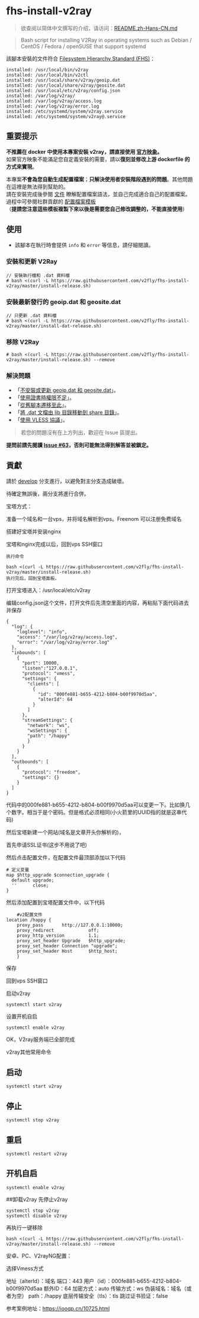 # fhs-install-v2ray

> 欲查阅以简体中文撰写的介绍，请访问：[README.zh-Hans-CN.md](README.zh-Hans-CN.md)

> Bash script for installing V2Ray in operating systems such as Debian / CentOS / Fedora / openSUSE that support systemd

該腳本安裝的文件符合 [Filesystem Hierarchy Standard (FHS)](https://en.wikipedia.org/wiki/Filesystem_Hierarchy_Standard)：

```
installed: /usr/local/bin/v2ray
installed: /usr/local/bin/v2ctl
installed: /usr/local/share/v2ray/geoip.dat
installed: /usr/local/share/v2ray/geosite.dat
installed: /usr/local/etc/v2ray/config.json
installed: /var/log/v2ray/
installed: /var/log/v2ray/access.log
installed: /var/log/v2ray/error.log
installed: /etc/systemd/system/v2ray.service
installed: /etc/systemd/system/v2ray@.service
```

## 重要提示

**不推薦在 docker 中使用本專案安裝 v2ray，請直接使用 [官方映象](https://github.com/v2fly/docker)。**  
如果官方映象不能滿足您自定義安裝的需要，請以**復刻並修改上游 dockerfile 的方式來實現**。  

本專案**不會為您自動生成配置檔案**；**只解決使用者安裝階段遇到的問題**。其他問題在這裡是無法得到幫助的。  
請在安裝完成後參閱 [文件](https://www.v2fly.org/) 瞭解配置檔案語法，並自己完成適合自己的配置檔案。過程中可參閱社群貢獻的 [配置檔案模板](https://github.com/v2fly/v2ray-examples)  
（**提請您注意這些模板複製下來以後是需要您自己修改調整的，不能直接使用**）

## 使用

* 該腳本在執行時會提供 `info` 和 `error` 等信息，請仔細閱讀。

### 安裝和更新 V2Ray

```
// 安裝執行檔和 .dat 資料檔
# bash <(curl -L https://raw.githubusercontent.com/v2fly/fhs-install-v2ray/master/install-release.sh)
```

### 安裝最新發行的 geoip.dat 和 geosite.dat

```
// 只更新 .dat 資料檔
# bash <(curl -L https://raw.githubusercontent.com/v2fly/fhs-install-v2ray/master/install-dat-release.sh)
```

### 移除 V2Ray

```
# bash <(curl -L https://raw.githubusercontent.com/v2fly/fhs-install-v2ray/master/install-release.sh) --remove
```

### 解決問題

* 「[不安裝或更新 geoip.dat 和 geosite.dat](https://github.com/v2fly/fhs-install-v2ray/wiki/Do-not-install-or-update-geoip.dat-and-geosite.dat)」。
* 「[使用證書時權限不足](https://github.com/v2fly/fhs-install-v2ray/wiki/Insufficient-permissions-when-using-certificates)」。
* 「[從舊腳本遷移至此](https://github.com/v2fly/fhs-install-v2ray/wiki/Migrate-from-the-old-script-to-this)」。
* 「[將 .dat 文檔由 lib 目錄移動到 share 目錄](https://github.com/v2fly/fhs-install-v2ray/wiki/Move-.dat-files-from-lib-directory-to-share-directory)」。
* 「[使用 VLESS 協議](https://github.com/v2fly/fhs-install-v2ray/wiki/To-use-the-VLESS-protocol)」。

> 若您的問題沒有在上方列出，歡迎在 Issue 區提出。

**提問前請先閱讀 [Issue #63](https://github.com/v2fly/fhs-install-v2ray/issues/63)，否則可能無法得到解答並被鎖定。**

## 貢獻

請於 [develop](https://github.com/v2fly/fhs-install-v2ray/tree/develop) 分支進行，以避免對主分支造成破壞。

待確定無誤後，兩分支將進行合併。


宝塔方式：

准备一个域名和一台vps，并将域名解析到vps。Freenom 可以注册免费域名

搭建好宝塔并安装nginx

宝塔和nginx完成以后，回到vps SSH窗口
```
执行命令

bash <(curl -L https://raw.githubusercontent.com/v2fly/fhs-install-v2ray/master/install-release.sh)
执行完后，回到宝塔面板，
```
打开宝塔进入：/usr/local/etc/v2ray  

编辑config.json这个文件，打开文件后先清空里面的内容，再粘贴下面代码进去并保存
```
{
  "log": {
    "loglevel": "info",
    "access": "/var/log/v2ray/access.log",
    "error": "/var/log/v2ray/error.log"
  },
  "inbounds": [
    {
      "port": 10000,
      "listen":"127.0.0.1",
      "protocol": "vmess",
      "settings": {
        "clients": [
          {
            "id": "000fe881-b655-4212-b804-b00f9970d5aa",
            "alterId": 64
          }
        ]
      },
      "streamSettings": {
        "network": "ws",
        "wsSettings": {
        "path": "/happy"
        }
      }
    }
  ],
  "outbounds": [
    {
      "protocol": "freedom",
      "settings": {}
    }
  ]
}
```

代码中的000fe881-b655-4212-b804-b00f9970d5aa可以变更一下。比如换几个数字。相当于是个密码。但是格式必须相同(小火箭里的UUID指的就是这串代码)

然后宝塔新建一个网站(域名是文章开头你解析的)，

首先申请SSL证书(这步不用说了吧)

然后点击配置文件，在配置文件最顶部添加以下代码

```
# 定义变量
map $http_upgrade $connection_upgrade {
  default upgrade;
  ''      close;
}
```

然后添加配置到宝塔配置文件中，以下代码
```
    #v2配置文件
location /happy {
    proxy_pass       http://127.0.0.1:10000;
    proxy_redirect             off;
    proxy_http_version         1.1;
    proxy_set_header Upgrade   $http_upgrade;
    proxy_set_header Connection "upgrade";
    proxy_set_header Host      $http_host;
    }
```
保存

回到vps SSH窗口

启动v2ray
```
systemctl start v2ray
```
设置开机自启
```
systemctl enable v2ray
```
OK，V2ray服务端已全部完成

v2ray其他常用命令
## 启动
```
systemctl start v2ray
```
## 停止
```
systemctl stop v2ray
```
## 重启
```
systemctl restart v2ray
```
## 开机自启
```
systemctl enable v2ray
```
##卸载v2ray
先停止v2ray
```
systemctl stop v2ray
systemctl disable v2ray
```
再执行一键移除
```
bash <(curl -L https://raw.githubusercontent.com/v2fly/fhs-install-v2ray/master/install-release.sh) --remove
```

安卓、PC、V2rayNG配置：

选择Vmess方式

地址（alterId）：域名
端口：443
用户（id）：000fe881-b655-4212-b804-b00f9970d5aa
额外ID：64
加密方式：auto
传输方式：ws
伪装域名：域名（或者为空）
path：/happy
底层传输安全（tls）：tls
跳过证书验证：false

参考案例地址：https://iooqp.cn/10725.html
